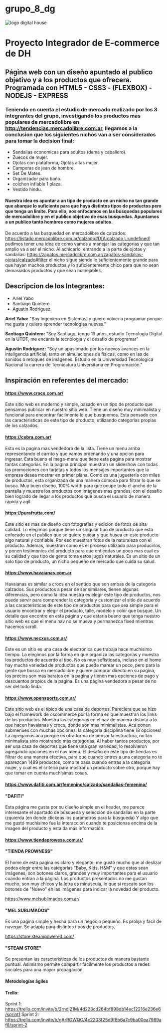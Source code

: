 # grupo_8_dg

![logo digital house](https://www.digitalhouse.com/ar/logo-dh-blanco.png)

# Proyecto Integrador de E-commerce de DH

## Página web con un diseño apuntado al publico objetivo y a los productos que ofrecera. Programada con HTML5 - CSS3 - (FLEXBOX) - NODEJS - EXPRESS

### Teniendo en cuenta el estudio de mercado realizado por los 3 integrantes del grupo, investigando los productos mas populares de mercadolibre en http://tendencias.mercadolibre.com.ar, llegamos a la conclusion que los siguientes nichos van a ser considerados para tomar la decision final:

*   Sandalias economicas para adultos (dama y caballero).
*   Zuecos de mujer.
*   Ojotas con plataforma, Ojotas altas mujer.
*   Camperas de jean de hombre.
*   Set De Mates.
*   Organizador para baño.
*   colchon inflable 1 plaza.
*   Vestido hindu.


#### Nuestra idea es apuntar a un tipo de producto en un nicho no tan grande que abarque lo suficiente para que haya distintos tipos de productos pero que tenga un limite. Para ello, nos enfocamos en las busquedas populares de mercadolibre y en el publico objetivo de esas busquedas. Apuntamos a un publico tanto hombres como mujeres adultos. 
De acuerdo a las busquedad en mercadolibre de calzados:  https://listado.mercadolibre.com.ar/calzado#D[A:calzado,L:undefined] pudimos tener una idea de como vamos a manejar las categorias y que tan amplio va a ser el nicho. Al achicarlo, entrando a la parte de ojotas y sandalias: https://zapatos.mercadolibre.com.ar/zapatos-sandalias-ojotas/calzado#filter el nicho sigue siendo lo suficientemente grande para que hayan muchos productos y lo suficientemente chico para que no sean demasiados productos y que sean manejables. 


## Descripcion de los Integrantes:
*   Ariel Yabo
*   Santiago Quintero
*   Agustin Rodriguez

**Ariel Yabo:** "Soy Ingeniero en Sistemas, y quiero volver a programar porque me gusta y quiero aprender tecnologias nuevas."

**Santiago Quintero:** "Soy Santiago, tengo 19 años, estudio Tecnologia Digital en la UTDT, me encanta la tecnologia y el desafio de programar"

**Agustin Rodriguez:** "Soy un apasionado por los nuevos avances en la inteligencia artificial, tanto en simulaciones de físicas, como en las de sonidos o retoques de imágenes. Estudio en la Universidad Tecnologica Nacional la carrera de Tecnicatura Universitaria en Programación."

## Inspiración en referentes del mercado:

#### https://www.crocs.com.ar/

Este sitio web es moderno y simple, basado en un tipo de producto que pensamos publicar en nuestro sitio web. Tiene un diseño muy minimalista y funcional para encontrar facilmente lo que busquemos. Esta pensado con las caracteristicas de este tipo de producto, utilizando categorias propias de los calzados. 

#### https://cebra.com.ar/

Esta es la pagina mas vendedora de la lista. Tiene un menu arriba representando el carrito y que vamos ordenando y una opcion para ingresar.  Esta bueno el mega-menu que tiene esta pagina para mostrar tantas categorías. En la pagina principal muestran un slideshow con todas las promociones con tarjetas y todos los mensajes importantes que la empresa desea mostrar en primer plana. Como es una juguetería con miles de productos, esta organizada de una manera comoda para filtrar lo que se busca. Muy buen diseño, 100% width para que ocupe todo el ancho de la pantalla y muestre los productos con imagenes mas grandes, con el desafío bien logrado de llegar a los productos que busca el usuario de manera rápida y agil.

#### https://purafrutta.com/

Este sitio es mas de diseño con fotografías y edicion de fotos de alta calidad. Lo elegimos porque tiene un singular tipo de producto que esta enfocado en el publico que se quiere cuidar y que busca en este producto algo natural y confiable. Por eso muestran fotos de la naturaleza con el producto. Ademas, muestran como es el proceso utilizado para producirlos, y ponen testimonios del producto para que entiendas un poco mas cual es su calidad y que tipo de gente toma estos jugos naturales. Es un sitio de un solo tipo de producto, un nicho pequeño de mercado que cuida su salud. 

#### https://www.havaianas.com.ar

Havaianas es similar a crocs en el sentido que son ambas de la categoría calzados. Sus productos a pesar de ser similares, tienen algunas diferencias, pero como la idea nuestra es elegir este tipo de productos, nos puede servir para comprender la categoría y customizar el sitio de acuerdo a las caracteristicas de este tipo de productos para que sea simple para el usuario encontrar y elegir el producto, talle, modelo y color que busque. Un detalle que encontre en esta página y que estaría bueno que tenga nuestro sitio web es que el menu nav no se mueva y permanezca fixed mientras hacemos scroll. 

#### https://www.necxus.com.ar/ 

Este es un sitio es una casa de electronica que trabaja hace muchísimo tiempo. La elegimos por la forma en que organiza las categorías y muestra los productos de acuerdo al tipo. No es muy sofisticada, incluso en el home hay mucha variedad de productos que puede marear un poco, pero para la gente que busca en mercadolibre y quiere comprar directo en su pagina, los precios son mas baratos en la pagina y tienen mas opciones de pago y descuentos propios de la pagina. Es una página vendedora a pesar de no ser del todo linda. 

#### https://www.opensports.com.ar/

Este sitio web es el típico de una casa de deportes. Pareciera que se hizo bajo el framework de oscommerce por la forma en que muestran los links de los productos. Muestra las categorias en el nav de manera distinta a lo que hacen havaianas y crocs, donde son mas minimalistas. Aca ponen submenues con muchas opciones: la categoría disciplina tiene 18 opciones! La agregamos aca porque es otra forma de pensar la estructura, no tan minimalista sino mostrando más categorías. Al haber tantos productos, por ser una casa de deportes que tiene una gran variedad, lo resolvieron agregando opciones en el nav menu. El desafío en este tipo de tiendas es filtrar de una manera efectiva, para que cuando entres a una categoría no te aparezcan 1489 productos, como te pasa cuando entras a la categoría mujer, y cual es el criterio para mostrar un producto sobre otro, porque hay que tomar en cuenta muchísimas cosas. 

#### https://www.dafiti.com.ar/femenino/calzado/sandalias-femenino/

#### **"DAFITI"**

Esta página me gusta por su diseño simple en el header, me parece interesante el apartado de búsqueda y selección de sandalias en la parte izquierda (en donde clickeas los parámetros para la búsqueda) Y algo que me gustó muchísimo fue la interacción cuando te posicionas encima de la imagen del producto y esta da más información.

#### https://www.tiendaprowess.com.ar/

#### **"TIENDA PROWNESS"**

El home de esta pagina es claro y elegante, me gustó mucho que al deslizar podes elegir entre las categorías "Baby, Kids, H&M" y que estas sean Imágenes, son botones claros, grandes y muy importantes para el usuario cuando entran a la página. Los productos presentados no me gustan mucho, son muy chicos y la letra es minúscula, lo que si rescato son los botones de "Nuevo" en las imágenes para indicar la novedad del producto.

https://www.melsublimados.com.ar/

#### **"MEL SUBLIMADOS"**

Es una pagina simple y hecha para un negocio pequeño. Es prolija y facil de navegar. Se adapta para distintos tipos de productos.

https://store.steampowered.com/

#### **"STEAM STORE"**

Se presentan las características de los productos de manera bastante puntual. Asimismo permite compartir fácilmente los productos a redes sociales para una mayor propagación.

#### Metodologías ágiles 
#### Trello: 
Sprint 1: https://trello.com/invite/b/2rndj21M/4d223cd264bf898db14ec12216e236e6/sprint1
Sprint 2: https://trello.com/invite/b/gArROWQO/4c2203f25d9f8b6a7c9ba00ea7989af8/sprint-2

